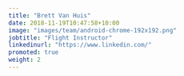 ```yaml
---
title: "Brett Van Huis"
date: 2018-11-19T10:47:58+10:00
image: "images/team/android-chrome-192x192.png"
jobtitle: "Flight Instructor"
linkedinurl: "https://www.linkedin.com/"
promoted: true
weight: 2
---
```

